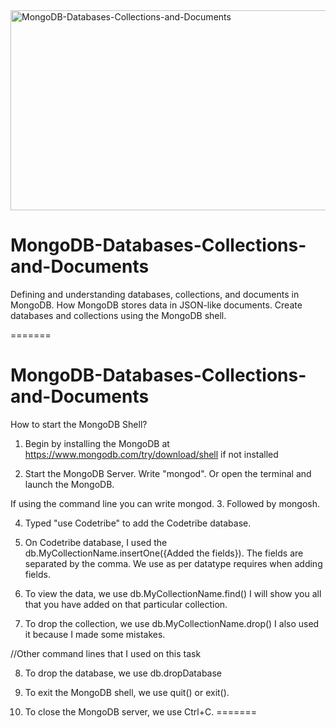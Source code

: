 <img src="https://socialify.git.ci/Nosihle-Mthembu/MongoDB-Databases-Collections-and-Documents/image?font=Source%20Code%20Pro&language=1&name=1&owner=1&stargazers=1&theme=Dark" alt="MongoDB-Databases-Collections-and-Documents" width="640" height="320" />

 <h1>MongoDB-Databases-Collections-and-Documents</h1>
<p>Defining and understanding databases, collections, and documents in MongoDB. How MongoDB stores data in JSON-like documents. Create databases and collections using the MongoDB shell.</p>

=======
# MongoDB-Databases-Collections-and-Documents

How to start the MongoDB Shell?
1. Begin by installing the MongoDB at https://www.mongodb.com/try/download/shell if not installed

2. Start the MongoDB Server. Write "mongod".
Or open the terminal and launch the MongoDB.

If using the command line you can write mongod.
3. Followed by mongosh.

4. Typed "use Codetribe" to add the Codetribe database.

5. On Codetribe database, I used the db.MyCollectionName.insertOne({Added the fields}).
The fields are separated by the comma.
We use as per datatype requires when adding fields.

6. To view the data, we use db.MyCollectionName.find()
I will show you all that you have added on that particular collection.

7. To drop the collection, we use db.MyCollectionName.drop()
I also used it because I made some mistakes.

//Other command lines that I used on this task

8. To drop the database, we use db.dropDatabase

9. To exit the MongoDB shell, we use quit() or exit().

10. To close the MongoDB server, we use Ctrl+C.
=======

